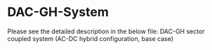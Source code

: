 # DAC-GH-System
Please see the detailed description in the below file:
DAC-GH sector coupled system (AC-DC hybrid configuration, base case)


